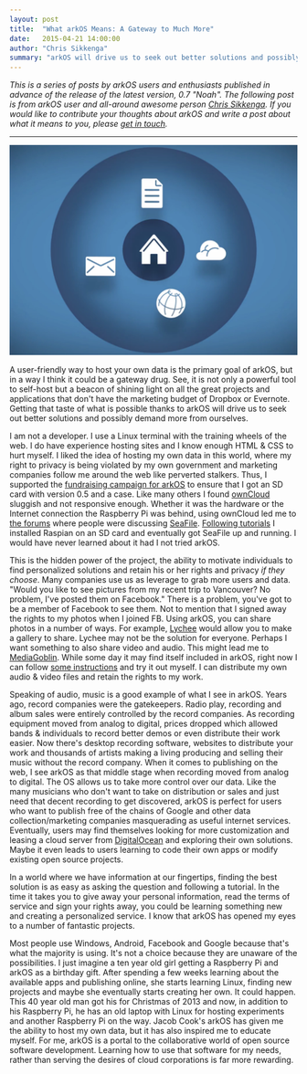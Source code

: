 ```yaml
---
layout: post
title:  "What arkOS Means: A Gateway to Much More"
date:   2015-04-21 14:00:00
author: "Chris Sikkenga"
summary: "arkOS will drive us to seek out better solutions and possibly demand more from ourselves"
---
```


*This is a series of posts by arkOS users and enthusiasts published in advance of the release of the latest version, 0.7 "Noah". The following post is from arkOS user and all-around awesome person [Chris Sikkenga](http://www.sikkdays.me). If you would like to contribute your thoughts about arkOS and write a post about what it means to you, please [get in touch](mailto:jacob@citizenweb.io).*

----

![](/img/20150421001.png)

A user-friendly way to host your own data is the primary goal of arkOS, but in a way I think it could be a gateway drug. See, it is not only a powerful tool to self-host but a beacon of shining light on all the great projects and applications that don't have the marketing budget of Dropbox or Evernote.  Getting that taste of what is possible thanks to arkOS will drive us to seek out better solutions and possibly demand more from ourselves.

I am not a developer. I use a Linux terminal with the training wheels of the web. I do have experience hosting sites and I know enough HTML & CSS to hurt myself. I liked the idea of hosting my own data in this world, where my right to privacy is being violated by my own government and marketing companies follow me around the web like perverted stalkers. Thus, I supported the [fundraising campaign for arkOS](https://fund.arkos.io/) to ensure that I got an SD card with version 0.5 and a case. Like many others I found [ownCloud](https://owncloud.org/) sluggish and not responsive enough. Whether it was the hardware or the Internet connection the Raspberry Pi was behind, using ownCloud led me to [the forums](https://bbs.arkos.io/t/seafile-instead-of-owncloud/303/20) where people were discussing [SeaFile](http://seafile.com/en/home/). [Following tutorials](http://www.raspberrypi.org/help/noobs-setup/) I installed Raspian on an SD card and eventually got SeaFile up and running. I would have never learned about it had I not tried arkOS.

This is the hidden power of the project, the ability to motivate individuals to find personalized solutions and retain his or her rights and privacy *if they choose*. Many companies use us as leverage to grab more users and data. "Would you like to see pictures from my recent trip to Vancouver? No problem, I've posted them on Facebook." There is a problem, you've got to be a member of Facebook to see them. Not to mention that I signed away the rights to my photos when I joined FB. Using arkOS, you can share photos in a number of ways. For example, [Lychee](http://lychee.electerious.com/) would allow you to make a gallery to share. Lychee may not be the solution for everyone. Perhaps I want something to also share video and audio. This might lead me to [MediaGoblin](http://www.mediagoblin.org/). While some day it may find itself included in arkOS, right now I can follow [some instructions](https://gobblin.se/u/joar/m/gnu-mediagoblin-on-a-raspberry-pi/) and try it out myself. I can distribute my own audio & video files and retain the rights to my work.

Speaking of audio, music is a good example of what I see in arkOS. Years ago, record companies were the gatekeepers. Radio play, recording and album sales were entirely controlled by the record companies. As recording equipment moved from analog to digital, prices dropped which allowed bands & individuals to record better demos or even distribute their work easier. Now there's desktop recording software, websites to distribute your work and thousands of artists making a living producing and selling their music without the record company. When it comes to publishing on the web, I see arkOS as that middle stage when recording moved from analog to digital. The OS allows us to take more control over our data. Like the many musicians who don't want to take on distribution or sales and just need that decent recording to get discovered, arkOS is perfect for users who want to publish free of the chains of Google and other data collection/marketing companies masquerading as useful internet services. Eventually, users may find themselves looking for more customization and leasing a cloud server from [DigitalOcean](https://www.digitalocean.com) and exploring their own solutions. Maybe it even leads to users learning to code their own apps or modify existing open source projects. 

In a world where we have information at our fingertips, finding the best solution is as easy as asking the question and following a tutorial. In the time it takes you to give away your personal information, read the terms of service and sign your rights away, you could be learning something new and creating a personalized service. I know that arkOS has opened my eyes to a number of fantastic projects.

Most people use Windows, Android, Facebook and Google because that's what the majority is using. It's not a choice because they are unaware of the possibilities. I just imagine a ten year old girl getting a Raspberry Pi and arkOS as a birthday gift. After spending a few weeks learning about the available apps and publishing online, she starts learning Linux, finding new projects and maybe she eventually starts creating her own. It could happen. This 40 year old man got his for Christmas of 2013 and now, in addition to his Raspberry Pi, he has an old laptop with Linux for hosting experiments and another Raspberry Pi on the way. Jacob Cook's arkOS has given me the ability to host my own data, but it has also inspired me to educate myself. For me, arkOS is a portal to the collaborative world of open source software development. Learning how to use that software for my needs, rather than serving the desires of cloud corporations is far more rewarding. 
